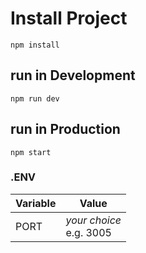 # Install Project

`npm install`

## run in Development

`npm run dev`

## run in Production

`npm start`

### .ENV

| Variable | Value |
| ----------- | ----------- |
| PORT | *your choice* <br/> e.g. 3005 |

